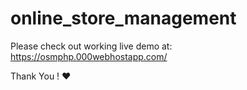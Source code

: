 # online_store_management

Please check out working live demo at: 
https://osmphp.000webhostapp.com/




Thank You ! ❤

